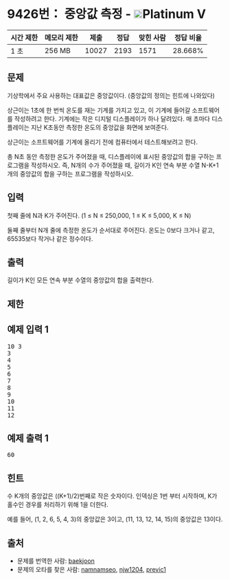 # 9426번： 중앙값 측정 - <img src="https://static.solved.ac/tier_small/16.svg" style="height:20px" />Platinum V

| 시간 제한 | 메모리 제한 | 제출 | 정답 | 맞힌 사람 | 정답 비율 |
| --- | --- | --- | --- | --- | --- |
| 1 초 | 256 MB | 10027 | 2193 | 1571 | 28.668% |

## 문제

기상학에서 주요 사용하는 대표값은 중앙값이다. (중앙값의 정의는 힌트에 나와있다)

상근이는 1초에 한 번씩 온도를 재는 기계를 가지고 있고, 이 기계에 들어갈 소프트웨어를 작성하려고 한다. 기계에는 작은 디지털 디스플레이가 하나 달려있다. 매 초마다 디스플레이는 지난 K초동안 측정한 온도의 중앙값을 화면에 보여준다.

상근이는 소프트웨어를 기계에 올리기 전에 컴퓨터에서 테스트해보려고 한다.

총 N초 동안 측정한 온도가 주어졌을 때, 디스플레이에 표시된 중앙값의 합을 구하는 프로그램을 작성하시오. 즉, N개의 수가 주어졌을 때, 길이가 K인 연속 부분 수열 N-K+1개의 중앙값의 합을 구하는 프로그램을 작성하시오.

## 입력

첫째 줄에 N과 K가 주어진다. (1 ≤ N ≤ 250,000, 1 ≤ K ≤ 5,000, K ≤ N)

둘째 줄부터 N개 줄에 측정한 온도가 순서대로 주어진다. 온도는 0보다 크거나 같고, 65535보다 작거나 같은 정수이다.

## 출력

길이가 K인 모든 연속 부분 수열의 중앙값의 합을 출력한다.

## 제한

## 예제 입력 1

<pre>10 3
3
4
5
6
7
8
9
10
11
12
</pre>
## 예제 출력 1

<pre>60
</pre>
## 힌트

수 K개의 중앙값은 ((K+1)/2)번째로 작은 숫자이다. 인덱싱은 1번 부터 시작하며, K가 홀수인 경우를 처리하기 위해 1을 더한다.

예를 들어, (1, 2, 6, 5, 4, 3)의 중앙값은 3이고, (11, 13, 12, 14, 15)의 중앙값은 13이다.

## 출처

- 문제를 번역한 사람: [baekjoon](/user/baekjoon)
- 문제의 오타를 찾은 사람: [namnamseo](/user/namnamseo), [njw1204](/user/njw1204), [previc1](/user/previc1)
